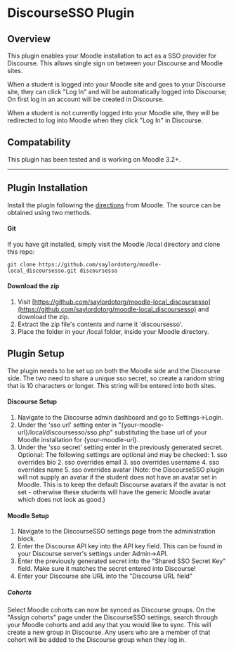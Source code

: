 # DiscourseSSO Plugin

## Overview
This plugin enables your Moodle installation to act as a SSO provider for Discourse. This allows single sign on between your Discourse and Moodle sites. 

When a student is logged into your Moodle site and goes to your Discourse site, they can click "Log In" and will be automatically logged into Discourse; On first log in an account will be created in Discourse.

When a student is not currently logged into your Moodle site, they will be redirected to log into Moodle when they click "Log In" in Discourse.

## Compatability

This plugin has been tested and is working on Moodle 3.2+.

---

## Plugin Installation

Install the plugin following the [directions](https://docs.moodle.org/32/en/Installing_plugins) from Moodle. The source can be obtained using two methods.

#### Git

If you have git installed, simply visit the Moodle /local directory and clone this repo:

    git clone https://github.com/saylordotorg/moodle-local_discoursesso.git discoursesso

#### Download the zip

1. Visit [https://github.com/saylordotorg/moodle-local_discoursesso](https://github.com/saylordotorg/moodle-local_discoursesso) and download the zip. 
2. Extract the zip file's contents and name it 'discoursesso'.
3. Place the folder in your /local folder, inside your Moodle directory.

## Plugin Setup

The plugin needs to be set up on both the Moodle side and the Discourse side. The two need to share a unique sso secret, so create a random string that is 10 characters or longer. This string will be entered into both sites.

#### Discourse Setup

1. Navigate to the Discourse admin dashboard and go to Settings->Login.
2. Under the 'sso url' setting enter in "{your-moodle-url}/local/discoursesso/sso.php" substituting the base url of your Moodle installation for {your-moodle-url}.
3. Under the 'sso secret' setting enter in the previously generated secret.
Optional:
    The following settings are optional and may be checked:
        1. sso overrides bio
        2. sso overrides email
        3. sso overrides username
        4. sso overrides name
        5. sso overrides avatar (Note: the DiscourseSSO plugin will not supply an avatar if the student does not have an avatar set in Moodle. This is to keep the default Discourse avatars if the avatar is not set - otherwise these students will have the generic Moodle avatar which does not look as good.)

#### Moodle Setup

1. Navigate to the DiscourseSSO settings page from the administration block.
2. Enter the Discourse API key into the API key field. This can be found in your Discourse server's settings under Admin->API.
3. Enter the previously generated secret into the "Shared SSO Secret Key" field. Make sure it matches the secret entered into Discourse!
4. Enter your Discourse site URL into the "Discourse URL field"

##### Cohorts

Select Moodle cohorts can now be synced as Discourse groups. On the "Assign cohorts" page under the DiscourseSSO settings, search through your Moodle cohorts and add any that you would like to sync. This will create a new group in Discourse. Any users who are a member of that cohort will be added to the Discourse group when they log in.